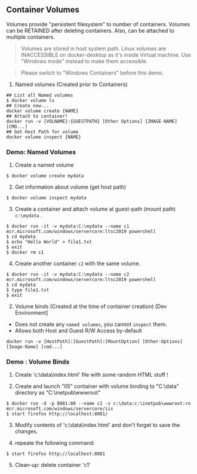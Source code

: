## Container Volumes

Volumes provide "persistent filesystem" to number of containers.
Volumes can be RETAINED after deleting containers. Also, can be attached to multiple containers.

> Volumes are stored in host system path. Linux volumes are INACCESSIBLE on docker-desktop as it's inside Virtual machine. Use "Windows mode" instead to make them accessible.

> Please switch to "Windows Containers" before this demo.

1. Named volumes (Created prior to Containers)

```
## List all Named volumes
$ docker volume ls
## Create new...
docker volume create {NAME}
## Attach to container!
docker run -v {VOLNAME}:{GUESTPATH} [Other Options] [IMAGE-NAME] [CMD...]
## Get Host Path for volume
docker volume inspect {NAME}
```

### Demo: Named Volumes

1. Create a named volume

```
$ docker volume create mydata
```

2. Get information about volume (get host path)

```
$ docker volume inspect mydata
```

3.  Create a container and attach volume at guest-path (mount path) `c:\mydata` .

```
$ docker run -it -v mydata:C:\mydata --name c1 mcr.microsoft.com/windows/servercore:ltsc2019 powershell 
$ cd mydata
$ echo "Hello World" > file1.txt
$ exit
$ docker rm c1
```

4.  Create another container `c2` with the same volume.

```
$ docker run -it -v mydata:C:\mydata --name c2 mcr.microsoft.com/windows/servercore:ltsc2019 powershell 
$ cd mydata
$ type file1.txt
$ exit
```

2. Volume binds (Created at the time of container creation) [Dev Environment]

- Does not create any `named volumes`, you cannot `inspect` them.
- Allows both Host and Guest R/W Access by-default

```
docker run -v [HostPath]:[GuestPath]:[MountOption] [Other-Options] [Image-Name] [cmd...]
```

### Demo : Volume Binds

1. Create 'c:\data\index.html' file with some random HTML stuff !

2. Create and launch "IIS" container with volume binding to "C:\data" directory as "C:\inetpub\wwwroot"

```
$ docker run -d -p 8081:80 --name c1 -v c:\data:c:\inetpub\wwwroot:ro mcr.microsoft.com/windows/servercore/iis 
$ start firefox http://localhost:8081/
```

3.  Modify contents of 'c:\data\index.html' and don't forget to save the changes.

4.  repeate the following command:

```
$ start firefox http://localhost:8081
```

5. Clean-up: delete container 'c1'

